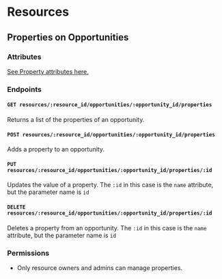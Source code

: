 # Resources

## Properties on Opportunities

### Attributes

[See Property attributes here.](/docs/resources/organizations/properties.md)

### Endpoints

#### `GET resources/:resource_id/opportunities/:opportunity_id/properties`

Returns a list of the properties of an opportunity.

#### `POST resources/:resource_id/opportunities/:opportunity_id/properties`

Adds a property to an opportunity.

#### `PUT resources/:resource_id/opportunities/:opportunity_id/properties/:id`

Updates the value of a property. The `:id` in this case is the `name` attribute, but the parameter name is `id`

#### `DELETE resources/:resource_id/opportunities/:opportunity_id/properties/:id`

Deletes a property from an opportunity. The `:id` in this case is the `name` attribute, but the parameter name is `id`

### Permissions

* Only resource owners and admins can manage properties.